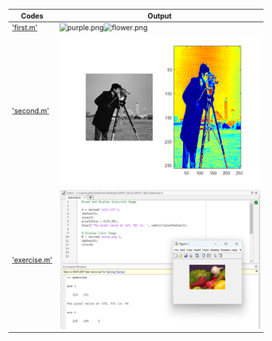 |Codes |Output|
|------|------|
|['first.m'](./Codes/first.m)|![purple.png](./Output/purple.png)![flower.png](./Output/flower.jpg)|
|['second.m'](./Codes/second.m)|![second.png](./Output/second.png)|
|['exercise.m'](./Codes/exercise.m)|![exercise.png](./Output/exercise.png)|
